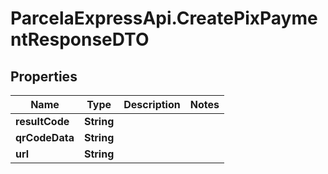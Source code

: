 # ParcelaExpressApi.CreatePixPaymentResponseDTO

## Properties
Name | Type | Description | Notes
------------ | ------------- | ------------- | -------------
**resultCode** | **String** |  | 
**qrCodeData** | **String** |  | 
**url** | **String** |  | 
